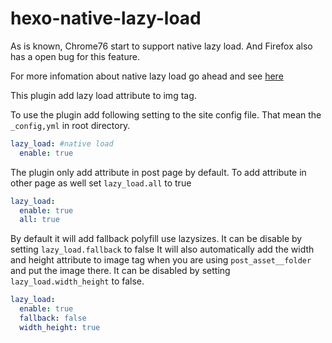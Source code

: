# hexo-native-lazy-load

As is known, Chrome76 start to support native lazy load. And Firefox also has a open bug for this feature.

For more infomation about native lazy load go ahead and see [here](https://web.dev/native-lazy-loading)

This plugin add lazy load attribute to img tag.

To use the plugin add following setting to the site config file. That mean the `_config,yml` in root directory.

```yaml
lazy_load: #native load
  enable: true
```

The plugin only add attribute in post page by default. To add attribute in other page as well set `lazy_load.all` to true

```yaml
lazy_load:
  enable: true
  all: true
```

By default it will add fallback polyfill use lazysizes. It can be disable by setting `lazy_load.fallback` to false
It will also automatically add the width and height attribute to image tag when you are using `post_asset__folder` and put the image there. It can be disabled by setting `lazy_load.width_height` to false.

```yaml
lazy_load:
  enable: true
  fallback: false
  width_height: true
```
